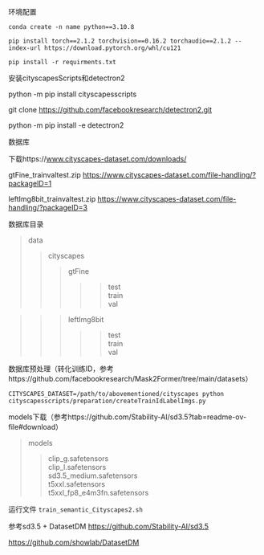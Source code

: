 环境配置

```conda create -n name python==3.10.8```

```pip install torch==2.1.2 torchvision==0.16.2 torchaudio==2.1.2 --index-url https://download.pytorch.org/whl/cu121```

```pip install -r requirments.txt```

安装cityscapesScripts和detectron2

python -m pip install cityscapesscripts 

git clone https://github.com/facebookresearch/detectron2.git

python -m pip install -e detectron2

数据库

下载https://www.cityscapes-dataset.com/downloads/

gtFine_trainvaltest.zip  https://www.cityscapes-dataset.com/file-handling/?packageID=1

leftImg8bit_trainvaltest.zip  https://www.cityscapes-dataset.com/file-handling/?packageID=3

数据库目录
> data
>> cityscapes
>>> gtFine
>>>>> test  
>>>>> train  
>>>>> val  

>>> leftImg8bit
>>>>> test  
>>>>> train  
>>>>> val  
 
数据库预处理（转化训练ID，参考https://github.com/facebookresearch/Mask2Former/tree/main/datasets）

```CITYSCAPES_DATASET=/path/to/abovementioned/cityscapes python cityscapesscripts/preparation/createTrainIdLabelImgs.py```


models下载（参考https://github.com/Stability-AI/sd3.5?tab=readme-ov-file#download）

> models
>> clip_g.safetensors  
>> clip_l.safetensors  
>> sd3.5_medium.safetensors  
>> t5xxl.safetensors  
>> t5xxl_fp8_e4m3fn.safetensors  
 

运行文件
```train_semantic_Cityscapes2.sh```



参考sd3.5 + DatasetDM
https://github.com/Stability-AI/sd3.5

https://github.com/showlab/DatasetDM

